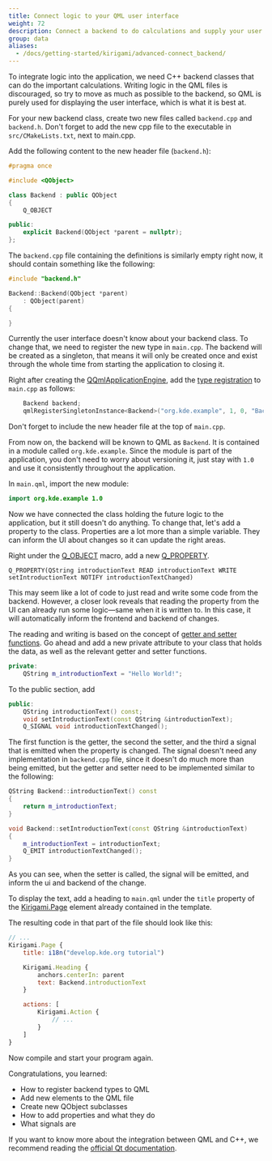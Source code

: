 ```yaml
---
title: Connect logic to your QML user interface
weight: 72
description: Connect a backend to do calculations and supply your user interface with data to display
group: data
aliases:
  - /docs/getting-started/kirigami/advanced-connect_backend/
---
```


To integrate logic into the application, we need C++ backend classes that can do the important calculations. Writing logic in the QML files is discouraged, so try to move as much as possible to the backend, so QML is purely used for displaying the user interface, which is what it is best at.

For your new backend class, create two new files called `backend.cpp` and `backend.h`. Don't forget to add the new cpp file to the executable in `src/CMakeLists.txt`, next to main.cpp.

Add the following content to the new header file (`backend.h`):
```C++
#pragma once

#include <QObject>

class Backend : public QObject
{
    Q_OBJECT

public:
    explicit Backend(QObject *parent = nullptr);
};
```

The `backend.cpp` file containing the definitions is similarly empty right now, it should contain something like the following:
```C++
#include "backend.h"

Backend::Backend(QObject *parent)
    : QObject(parent)
{

}
```

Currently the user interface doesn't know about your backend class. To change that, we need to register the new type in `main.cpp`. The backend will be created as a singleton, that means it will only be created once and exist through the whole time from starting the application to closing it.

Right after creating the [QQmlApplicationEngine](docs:qtqml;QQmlApplicationEngine), add the [type registration](https://doc.qt.io/qt-6/qtqml-cppintegration-definetypes.html) to `main.cpp` as follows:
```C++
    Backend backend;
    qmlRegisterSingletonInstance<Backend>("org.kde.example", 1, 0, "Backend", &backend);
```

Don't forget to include the new header file at the top of `main.cpp`.

From now on, the backend will be known to QML as `Backend`. It is contained in a module called `org.kde.example`. Since the module is part of the application, you don't need to worry about versioning it, just stay with `1.0` and use it consistently throughout the application.

In `main.qml`, import the new module:
```QML
import org.kde.example 1.0
```

Now we have connected the class holding the future logic to the application, but it still doesn't do anything. To change that, let's add a property to the class. Properties are a lot more than a simple variable. They can inform the UI about changes so it can update the right areas.

Right under the [Q_OBJECT](docs:qtcore;QObject::Q_OBJECT) macro, add a new [Q_PROPERTY](docs:qtcore;QObject::Q_PROPERTY).

```
Q_PROPERTY(QString introductionText READ introductionText WRITE setIntroductionText NOTIFY introductionTextChanged)
```

This may seem like a lot of code to just read and write some code from the backend. However, a closer look reveals that reading the property from the UI can already run some logic—same when it is written to. In this case, it will automatically inform the frontend and backend of changes.

The reading and writing is based on the concept of [getter and setter functions](https://www.w3schools.com/cpp/cpp_encapsulation.asp). Go ahead and add a new private attribute to your class that holds the data, as well as the relevant getter and setter functions.
```C++
private:
    QString m_introductionText = "Hello World!";
```

To the public section, add
```C++
public:
    QString introductionText() const;
    void setIntroductionText(const QString &introductionText);
    Q_SIGNAL void introductionTextChanged();
```
The first function is the getter, the second the setter, and the third a signal that is emitted when the property is changed. The signal doesn't need any implementation in `backend.cpp` file, since it doesn't do much more than being emitted, but the getter and setter need to be implemented similar to the following:
```C++
QString Backend::introductionText() const
{
    return m_introductionText;
}

void Backend::setIntroductionText(const QString &introductionText)
{
    m_introductionText = introductionText;
    Q_EMIT introductionTextChanged();
}
```

As you can see, when the setter is called, the signal will be emitted, and inform the ui and backend of the change.

To display the text, add a heading to `main.qml` under the `title` property of the [Kirigami.Page](docs:kirigami2;Page) element already contained in the template.

The resulting code in that part of the file should look like this:

```qml
// ...
Kirigami.Page {
    title: i18n("develop.kde.org tutorial")

    Kirigami.Heading {
        anchors.centerIn: parent
        text: Backend.introductionText
    }

    actions: [
        Kirigami.Action {
            // ...
        }
    ]
}
```

Now compile and start your program again.

Congratulations, you learned:
* How to register backend types to QML
* Add new elements to the QML file
* Create new QObject subclasses
* How to add properties and what they do
* What signals are

If you want to know more about the integration between QML and C++, we recommend reading the [official Qt documentation](https://doc.qt.io/qt-6/qtqml-cppintegration-definetypes.html).
